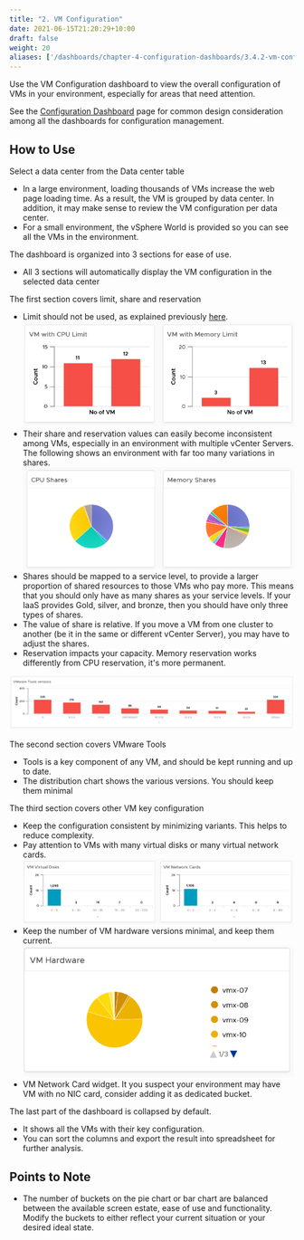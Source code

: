 ```yaml
---
title: "2. VM Configuration"
date: 2021-06-15T21:20:29+10:00
draft: false
weight: 20
aliases: ['/dashboards/chapter-4-configuration-dashboards/3.4.2-vm-configuration']
---
```


Use the VM Configuration dashboard to view the overall configuration of VMs in your environment, especially for areas that need attention.

See the [Configuration Dashboard](/dashboards/chapter-4-configuration-dashboards/) page for common design consideration among all the dashboards for configuration management.

## How to Use

Select a data center from the Data center table

- In a large environment, loading thousands of VMs increase the web page loading time. As a result, the VM is grouped by data center. In addition, it may make sense to review the VM configuration per data center.
- For a small environment, the vSphere World is provided so you can see all the VMs in the environment.

The dashboard is organized into 3 sections for ease of use.

- All 3 sections will automatically display the VM configuration in the selected data center

The first section covers limit, share and reservation

- Limit should not be used, as explained previously [here](/metrics/chapter-1-overview/2.1.4-resource-management/).
![VMs with limit](3.4.2-fig-1.png)
- Their share and reservation values can easily become inconsistent among VMs, especially in an environment with multiple vCenter Servers. The following shows an environment with far too many variations in shares.
![CPU and memory share pie charts](3.4.2-fig-2.png)
- Shares should be mapped to a service level, to provide a larger proportion of shared resources to those VMs who pay more. This means that you should only have as many shares as your service levels. If your IaaS provides Gold, silver, and bronze, then you should have only three types of shares.
- The value of share is relative. If you move a VM from one cluster to another (be it in the same or different vCenter Server), you may have to adjust the shares.
- Reservation impacts your capacity. Memory reservation works differently from CPU reservation, it's more permanent.

![VMTools](3.4.2-fig-3.png)

The second section covers VMware Tools

- Tools is a key component of any VM, and should be kept running and up to date.
- The distribution chart shows the various versions. You should keep them minimal

The third section covers other VM key configuration

- Keep the configuration consistent by minimizing variants. This helps to reduce complexity.
- Pay attention to VMs with many virtual disks or many virtual network cards.
![VM virtual disk and NIC configuration](3.4.2-fig-4.png)
- Keep the number of VM hardware versions minimal, and keep them current.
![VM Hardware distribution](3.4.2-fig-5.png)
- VM Network Card widget. It you suspect your environment may have VM with no NIC card, consider adding it as dedicated bucket.

The last part of the dashboard is collapsed by default.

- It shows all the VMs with their key configuration.
- You can sort the columns and export the result into spreadsheet for further analysis.

## Points to Note

- The number of buckets on the pie chart or bar chart are balanced between the available screen estate, ease of use and functionality. Modify the buckets to either reflect your current situation or your desired ideal state.

